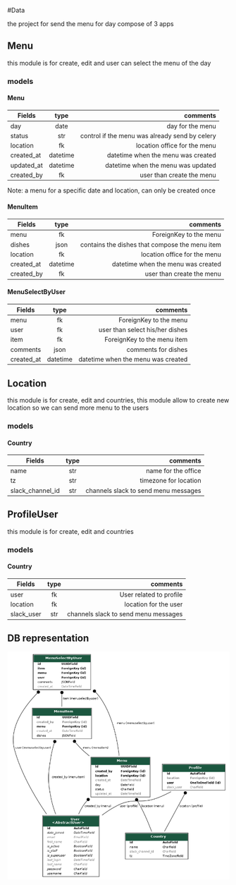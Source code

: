 #Data

the project for send the menu for day compose of 3 apps

## Menu

this module is for create, edit and user can select the menu of the day

### models

#### Menu
| Fields   |      type      |  comments |
|----------|:-------------:|------:|
| day |  date | day for the menu |
| status |    str   | control if the menu was already send by celery |
| location |    fk   | location office for the menu |
| created_at | datetime | datetime when the menu was created |
| updated_at | datetime | datetime when the menu was updated |
| created_by | fk | user than create the menu |

Note: a menu for a specific date and  location, can only be created once

#### MenuItem
| Fields   |      type      |  comments |
|----------|:-------------:|------:|
| menu |  fk | ForeignKey to the menu |
| dishes | json | contains the dishes that compose the menu item |
| location |    fk   | location office for the menu |
| created_at | datetime | datetime when the menu was created |
| created_by | fk | user than create the menu |

#### MenuSelectByUser
| Fields   |      type      |  comments |
|----------|:-------------:|------:|
| menu |  fk | ForeignKey to the menu |
| user | fk | user than select his/her dishes |
| item |  fk | ForeignKey to the menu item |
| comments | json | comments for dishes |
| created_at | datetime | datetime when the menu was created |


## Location

this module is for create, edit and countries, this module allow to
create new location so we can send more menu to the users

### models

#### Country
| Fields   |      type      |  comments |
|----------|:-------------:|------:|
| name | str | name for the office |
| tz |    str   | timezone for location |
| slack_channel_id |    str   | channels slack to send menu messages |

## ProfileUser

this module is for create, edit and countries

### models

#### Country
| Fields   |      type      |  comments |
|----------|:-------------:|------:|
| user | fk | User related to profile |
| location |    fk   | location for the user |
| slack_user |    str   | channels slack to send menu messages |


## DB representation

![representation](db.png)